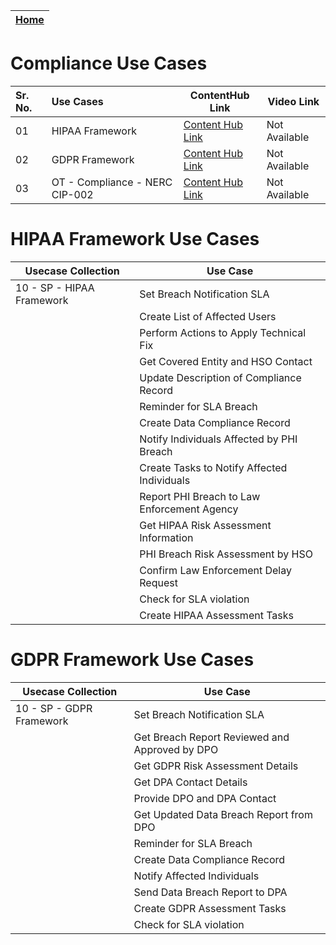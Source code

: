 | [Home](../README.md) |
|----------------------|


# Compliance Use Cases


| Sr. No. | Use Cases                                           | ContentHub Link | Video Link | 
|:----|:-------------------------------------------------------|-------|------|
|01| HIPAA Framework | [Content Hub Link](https://fortisoar.contenthub.fortinet.com//detail.html?entity=hIPAAFramework&version=1.0.0&type=solutionpack) | Not Available |
|02| GDPR Framework |  [Content Hub Link](https://fortisoar.contenthub.fortinet.com//detail.html?entity=gDPRFramework&version=1.0.2&type=solutionpack) | Not Available | 
|03| OT - Compliance - NERC CIP-002 |  [Content Hub Link](https://fortisoar.contenthub.fortinet.com//detail.html?entity=oT-Compliance-NERCCIP-002&version=1.0.0&type=solutionpack) | Not Available | 



# HIPAA Framework Use Cases


| Usecase Collection                        | Use Case                                                         |
|------------------------------------------|--------------------------------------------------------------------|
| 10 - SP - HIPAA Framework   | Set Breach Notification SLA                                           |
|                             | Create List of Affected Users                                        |
|                             | Perform Actions to Apply Technical Fix                                |
|                             | Get Covered Entity and HSO Contact                                    |
|                             | Update Description of Compliance Record                                |
|                             | Reminder for SLA Breach                                              |
|                             | Create Data Compliance Record                                          |
|                             | Notify Individuals Affected by PHI Breach                             |
|                             | Create Tasks to Notify Affected Individuals                           |
|                             | Report PHI Breach to Law Enforcement Agency                           |
|                             | Get HIPAA Risk Assessment Information                                  |
|                             | PHI Breach Risk Assessment by HSO                                     |
|                             | Confirm Law Enforcement Delay Request                                  |
|                             | Check for SLA violation                                               |
|                             | Create HIPAA Assessment Tasks                                         |


# GDPR Framework Use Cases

| Usecase Collection                        | Use Case                                                         |
|------------------------------------------|--------------------------------------------------------------------|
| 10 - SP - GDPR Framework | Set Breach Notification SLA                                        |
|                         | Get Breach Report Reviewed and Approved by DPO                     |
|                         | Get GDPR Risk Assessment Details                                     |
|                         | Get DPA Contact Details                                             |
|                         | Provide DPO and DPA Contact                                         |
|                         | Get Updated Data Breach Report from DPO                            |
|                         | Reminder for SLA Breach                                            |
|                         | Create Data Compliance Record                                        |
|                         | Notify Affected Individuals                                         |
|                         | Send Data Breach Report to DPA                                     |
|                         | Create GDPR Assessment Tasks                                        |
|                         | Check for SLA violation                                            |


